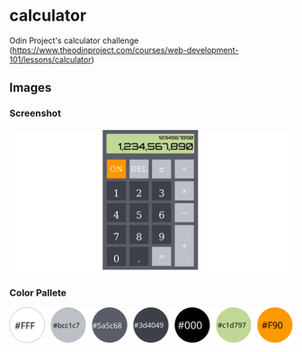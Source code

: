 # calculator
Odin Project's calculator challenge (https://www.theodinproject.com/courses/web-development-101/lessons/calculator)

## Images
### Screenshot
![Screenshot](img/screenshot.png)
### Color Pallete
![Design Pallete](img/Pallete.svg)
